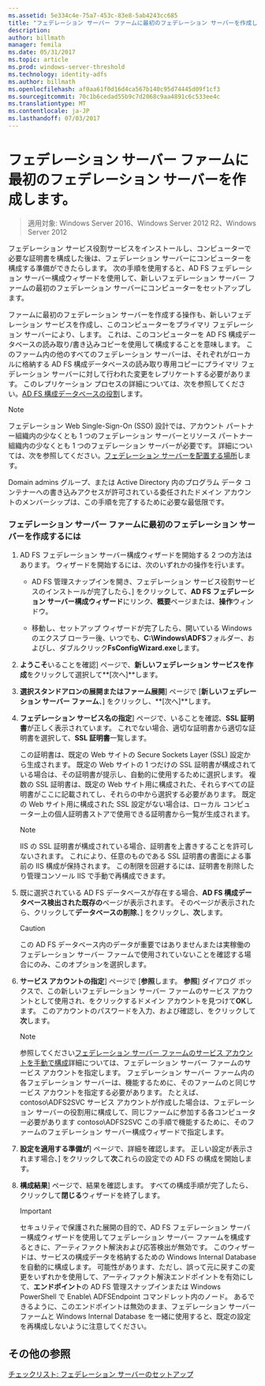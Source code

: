 ```yaml
---
ms.assetid: 5e334c4e-75a7-453c-83e8-5ab4243cc685
title: "フェデレーション サーバー ファームに最初のフェデレーション サーバーを作成します。"
description: 
author: billmath
manager: femila
ms.date: 05/31/2017
ms.topic: article
ms.prod: windows-server-threshold
ms.technology: identity-adfs
ms.author: billmath
ms.openlocfilehash: af0aa61f0d16d4ca567b140c95d74445d09f1cf3
ms.sourcegitcommit: 70c1b6cedad55b9c7d2068c9aa4891c6c533ee4c
ms.translationtype: MT
ms.contentlocale: ja-JP
ms.lasthandoff: 07/03/2017
---
```

# <a name="create-the-first-federation-server-in-a-federation-server-farm"></a>フェデレーション サーバー ファームに最初のフェデレーション サーバーを作成します。

 >適用対象: Windows Server 2016、Windows Server 2012 R2、Windows Server 2012

フェデレーション サービス役割サービスをインストールし、コンピューターで必要な証明書を構成した後は、フェデレーション サーバーにコンピューターを構成する準備ができたらします。 次の手順を使用すると、AD FS フェデレーション サーバー構成ウィザードを使用して、新しいフェデレーション サーバー ファームの最初のフェデレーション サーバーにコンピューターをセットアップします。  
  
ファームに最初のフェデレーション サーバーを作成する操作も、新しいフェデレーション サービスを作成し、このコンピューターをプライマリ フェデレーション サーバーにより、します。 これは、このコンピューターを AD FS 構成データベースの読み取り/書き込みコピーを使用して構成することを意味します。 このファーム内の他のすべてのフェデレーション サーバーは、それぞれがローカルに格納する AD FS 構成データベースの読み取り専用コピーにプライマリ フェデレーション サーバーに対して行われた変更をレプリケートする必要があります。 このレプリケーション プロセスの詳細については、次を参照してください。[AD FS 構成データベースの役割](../../ad-fs/technical-reference/The-Role-of-the-AD-FS-Configuration-Database.md)します。  
  
> [!NOTE]  
> フェデレーション Web Single\-Sign\-On \(SSO\) 設計では、アカウント パートナー組織内の少なくとも 1 つのフェデレーション サーバーとリソース パートナー組織内の少なくとも 1 つのフェデレーション サーバーが必要です。 詳細については、次を参照してください。[フェデレーション サーバーを配置する場所](https://technet.microsoft.com/library/dd807127.aspx)します。  
  
Domain admins グループ、または Active Directory 内のプログラム データ コンテナーへの書き込みアクセスが許可されている委任されたドメイン アカウントのメンバーシップは、この手順を完了するために必要な最低限です。  
  
### <a name="to-create-the-first-federation-server-in-a-federation-server-farm"></a>フェデレーション サーバー ファームに最初のフェデレーション サーバーを作成するには  
  
1.  AD FS フェデレーション サーバー構成ウィザードを開始する 2 つの方法はあります。 ウィザードを開始するには、次のいずれかの操作を行います。  
  
    -   AD FS 管理スナップインを開き、フェデレーション サービス役割サービスのインストールが完了したら、] をクリックして、**AD FS フェデレーション サーバー構成ウィザード**にリンク、**概要**ページまたは、**操作**ウィンドウ。  
  
    -   移動し、セットアップ ウィザードが完了したら、開いている Windows のエクスプ ローラー後、いつでも、**C:\\Windows\\ADFS**フォルダー、およびし、ダブルクリック**FsConfigWizard.exe**します。  
  
2.  **ようこそ**いることを確認] ページで、**新しいフェデレーション サービスを作成**をクリックして選択して**[次へ]**します。  
  
3.  **選択スタンドアロンの展開またはファーム展開**] ページで [**新しいフェデレーション サーバー ファーム**、] をクリックし、**[次へ]**します。  
  
4.  **フェデレーション サービス名の指定**] ページで、いることを確認、**SSL 証明書**が正しく表示されています。 これでない場合、適切な証明書から適切な証明書を選択して、**SSL 証明書**一覧します。  
  
    この証明書は、既定の Web サイトの Secure Sockets Layer \(SSL\) 設定から生成されます。 既定の Web サイトの 1 つだけの SSL 証明書が構成されている場合は、その証明書が提示し、自動的に使用するために選択します。 複数の SSL 証明書は、既定の Web サイト用に構成された、それらすべての証明書がここに記載されてし、それらの中から選択する必要があります。 既定の Web サイト用に構成された SSL 設定がない場合は、ローカル コンピューター上の個人証明書ストアで使用できる証明書から一覧が生成されます。  
  
    > [!NOTE]  
    > IIS の SSL 証明書が構成されている場合、証明書を上書きすることを許可しないされます。 これにより、任意のものである SSL 証明書の書面による事前の IIS 構成が保持されます。 この制限を回避するには、証明書を削除したり管理コンソール IIS で手動で再構成できます。  
  
5.  既に選択されている AD FS データベースが存在する場合、**AD FS 構成データベース検出された既存の**ページが表示されます。 そのページが表示されたら、クリックして**データベースの削除**、] をクリックし、**次**します。  
  
    > [!CAUTION]  
    > この AD FS データベース内のデータが重要ではありませんまたは実稼働のフェデレーション サーバー ファームで使用されていないことを確認する場合にのみ、このオプションを選択します。  
  
6.  **サービス アカウントの指定**] ページで [**参照**します。 **参照**] ダイアログ ボックスで、この新しいフェデレーション サーバー ファームのサービス アカウントとして使用され、をクリックするドメイン アカウントを見つけて**OK**します。 このアカウントのパスワードを入力、および確認し、をクリックして**次**します。  
  
    > [!NOTE]  
    > 参照してください[フェデレーション サーバー ファームのサービス アカウントを手動で構成](Manually-Configure-a-Service-Account-for-a-Federation-Server-Farm.md)詳細については、フェデレーション サーバー ファームのサービス アカウントを指定します。 フェデレーション サーバー ファーム内の各フェデレーション サーバーは、機能するために、そのファームのと同じサービス アカウントを指定する必要があります。 たとえば、contoso\\ADFS2SVC サービス アカウントが作成した場合は、フェデレーション サーバーの役割用に構成して、同じファームに参加する各コンピューター必要があります contoso\\ADFS2SVC この手順で機能するために、そのファームのフェデレーション サーバー構成ウィザードで指定します。  
  
7.  **設定を適用する準備が**] ページで、詳細を確認します。 正しい設定が表示されます場合、] をクリックして**次**これらの設定での AD FS の構成を開始します。  
  
8.  **構成結果**] ページで、結果を確認します。 すべての構成手順が完了したら、クリックして**閉じる**ウィザードを終了します。  
  
    > [!IMPORTANT]  
    > セキュリティで保護された展開の目的で、AD FS フェデレーション サーバー構成ウィザードを使用してフェデレーション サーバー ファームを構成するときに、アーティファクト解決および応答検出が無効です。 このウィザードは、サービスの構成データを格納するための Windows Internal Database を自動的に構成します。 可能性があります、ただし、誤って元に戻すこの変更をいずれかを使用して、アーティファクト解決エンドポイントを有効にして、**エンドポイント**の AD FS 管理スナップインまたは Windows PowerShell で Enable\ ADFSEndpoint コマンドレット内のノード。 あるできるように、このエンドポイントは無効のまま、フェデレーション サーバー ファームと Windows Internal Database を一緒に使用すると、既定の設定を再構成しないように注意してください。  
  
## <a name="additional-references"></a>その他の参照  
[チェックリスト: フェデレーション サーバーのセットアップ](Checklist--Setting-Up-a-Federation-Server.md)  
  

